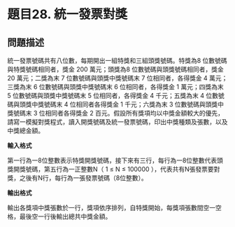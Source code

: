 # 題目28. 統一發票對獎

## 問題描述

統一發票號碼共有八位數，每期開出一組特獎和三組頭獎號碼。特獎為8 位數號碼與特獎號碼相同者，獎金 200 萬元；頭獎為8 位數號碼與頭獎號碼相同者，獎金 20 萬元；二獎為末 7 位數號碼與頭獎中獎號碼末 7 位相同者，各得獎金 4 萬元；三獎為末 6 位數號碼與頭獎中獎號碼末 6 位相同者，各得獎金 1 萬元；四獎為末 5 位數號碼與頭獎中獎號碼末 5 位相同者，各得獎金 4 千元；五獎為末 4 位數號碼與頭獎中獎號碼末 4 位相同者各得獎金 1 千元；六獎為末 3 位數號碼與頭獎中獎號碼末 3 位相同者各得獎金 2 百元。假設所有獎項均以中獎金額較大的優先，請寫一模擬對獎程式，讀入開獎號碼及統一發票號碼，印出中獎種類及張數，以及中獎總金額。



**輸入格式**

第一行為一8位整數表示特獎開獎號碼，接下來有三行，每行為一8位整數代表頭獎開獎號碼，第五行為一正整數N（ 1 ≤ N ≤ 100000 ），代表共有N張發票要對獎，之後有N行，每行為一張發票號碼（8位整數）。



**輸出格式**

輸出各獎項中獎張數於一行，獎項依序排列，自特獎開始，每獎項張數間空一空格，最後空一行後輸出總共中獎金額。


